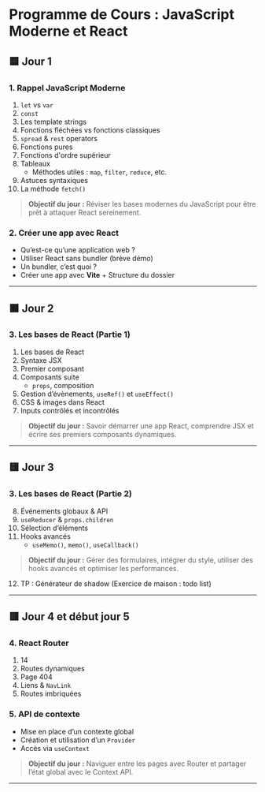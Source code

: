 # Programme de Cours : JavaScript Moderne et React

## 🟦 Jour 1

### 1. Rappel JavaScript Moderne
1. `let` vs `var`
2. `const`
3. Les template strings
4. Fonctions fléchées vs fonctions classiques
5. `spread` & `rest` operators
6. Fonctions pures
7. Fonctions d'ordre supérieur
8. Tableaux
    - Méthodes utiles : `map`, `filter`, `reduce`, etc.
9. Astuces syntaxiques
10. La méthode `fetch()`

> **Objectif du jour :** Réviser les bases modernes du JavaScript pour être prêt à attaquer React sereinement.

### 2. Créer une app avec React
- Qu’est-ce qu’une application web ?
- Utiliser React sans bundler (brève démo)
- Un bundler, c’est quoi ?
- Créer une app avec **Vite** + Structure du dossier
 
---

## 🟩 Jour 2 
### 3. Les bases de React (Partie 1)
1. Les bases de React
2. Syntaxe JSX
3. Premier composant
4. Composants suite
    - `props`, composition
5. Gestion d’évènements, `useRef()` et `useEffect()`
6. CSS & images dans React
7. Inputs contrôlés et incontrôlés
 
> **Objectif du jour :** Savoir démarrer une app React, comprendre JSX et écrire ses premiers composants dynamiques.

---

## 🟨 Jour 3

### 3. Les bases de React (Partie 2)

8. Événements globaux & API
9. `useReducer` & `props.children`
10. Sélection d’éléments
11. Hooks avancés
    - `useMemo()`, `memo()`, `useCallback()`

> **Objectif du jour :** Gérer des formulaires, intégrer du style, utiliser des hooks avancés et optimiser les performances.

12. TP : Générateur de shadow (Exercice de maison : todo list)
---

## 🟥 Jour 4 et début jour 5

### 4. React Router
1. 14
2. Routes dynamiques
3. Page 404
4. Liens & `NavLink`
5. Routes imbriquées

### 5. API de contexte
- Mise en place d’un contexte global
- Création et utilisation d’un `Provider`
- Accès via `useContext`

> **Objectif du jour :** Naviguer entre les pages avec Router et partager l’état global avec le Context API.

---
